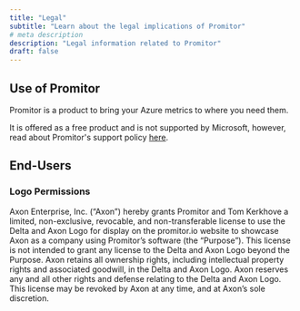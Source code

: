 ```yaml
---
title: "Legal"
subtitle: "Learn about the legal implications of Promitor"
# meta description
description: "Legal information related to Promitor"
draft: false
---
```


## Use of Promitor

Promitor is a product to bring your Azure metrics to where you need them.

It is offered as a free product and is not supported by Microsoft, however, read about Promitor's support policy [here](https://github.com/tomkerkhove/promitor/blob/master/SUPPORT.md).

## End-Users

### Logo Permissions

Axon Enterprise, Inc. (“Axon”) hereby grants Promitor and Tom Kerkhove a limited, non-exclusive, revocable, and non-transferable license to use the Delta and Axon Logo for display on the promitor.io website to showcase Axon as a company using Promitor’s software (the “Purpose”). This license is not intended to grant any license to the Delta and Axon Logo beyond the Purpose. Axon retains all ownership rights, including intellectual property rights and associated goodwill, in the Delta and Axon Logo. Axon reserves any and all other rights and defense relating to the Delta and Axon Logo. This license may be revoked by Axon at any time, and at Axon’s sole discretion.